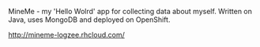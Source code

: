 MineMe - my 'Hello Wolrd' app for collecting data about myself.
Written on Java, uses MongoDB and deployed on OpenShift.

http://mineme-logzee.rhcloud.com/
